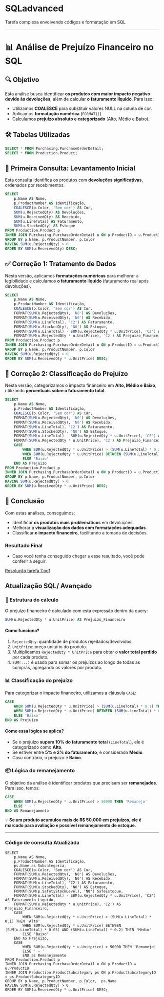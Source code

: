 # SQLadvanced

Tarefa complexa envolvendo códigos e formatação em SQL

---

# 📊 Análise de Prejuízo Financeiro no SQL

## 🔍 Objetivo

Esta análise busca identificar **os produtos com maior impacto negativo devido às devoluções**, além de calcular **o faturamento líquido**. Para isso:
- Utilizamos **COALESCE** para substituir valores NULL na coluna de cor.
- Aplicamos **formatação numérica** (`FORMAT()`).
- Calculamos **prejuízo absoluto e categorizado** (Alto, Médio e Baixo).

## 🛠️ Tabelas Utilizadas

```sql
SELECT * FROM Purchasing.PurchaseOrderDetail;
SELECT * FROM Production.Product;
```

## 📌 Primeira Consulta: Levantamento Inicial
Esta consulta identifica os produtos com **devoluções significativas**, ordenados por recebimentos.

```sql
SELECT 
    p.Name AS Nome,
    p.ProductNumber AS Identificação,
    COALESCE(p.Color, 'Sem cor') AS Cor,
    SUM(u.RejectedQty) AS Devoluções,
    SUM(u.ReceivedQty) AS Recebido,
    SUM(u.LineTotal) AS Faturamento,
    SUM(u.StockedQty) AS Estoque
FROM Production.Product p
INNER JOIN Purchasing.PurchaseOrderDetail u ON p.ProductID = u.ProductID
GROUP BY p.Name, p.ProductNumber, p.Color
HAVING SUM(u.RejectedQty) > 0
ORDER BY SUM(u.ReceivedQty) DESC;
```

## ✅ **Correção 1: Tratamento de Dados**
Nesta versão, aplicamos **formatações numéricas** para melhorar a legibilidade e calculamos **o faturamento líquido** (faturamento real após devoluções).

```sql
SELECT 
    p.Name AS Nome,
    p.ProductNumber AS Identificação,
    COALESCE(p.Color, 'Sem cor') AS Cor,
    FORMAT(SUM(u.RejectedQty), 'N0') AS Devoluções,
    FORMAT(SUM(u.ReceivedQty), 'N0') AS Recebido,
    FORMAT(SUM(u.LineTotal), 'C2') AS Faturamento,
    FORMAT(SUM(u.StockedQty), 'N0') AS Estoque,
    FORMAT(SUM(u.LineTotal) - SUM(u.RejectedQty * u.UnitPrice), 'C2') AS Faturamento_Liquido,
    FORMAT(SUM(u.RejectedQty * u.UnitPrice), 'C2') AS Prejuizo_Financeiro
FROM Production.Product p
INNER JOIN Purchasing.PurchaseOrderDetail u ON p.ProductID = u.ProductID
GROUP BY p.Name, p.ProductNumber, p.Color
HAVING SUM(u.RejectedQty) > 0
ORDER BY SUM(u.ReceivedQty * u.UnitPrice) DESC;
```

## 🔎 **Correção 2: Classificação do Prejuízo**
Nesta versão, categorizamos o impacto financeiro em **Alto, Médio e Baixo**, utilizando **percentuais sobre o faturamento total**.

```sql
SELECT 
    p.Name AS Nome,
    p.ProductNumber AS Identificação,
    COALESCE(p.Color, 'Sem cor') AS Cor,
    FORMAT(SUM(u.RejectedQty), 'N0') AS Devoluções,
    FORMAT(SUM(u.ReceivedQty), 'N0') AS Recebido,
    FORMAT(SUM(u.LineTotal), 'C2') AS Faturamento,
    FORMAT(SUM(u.StockedQty), 'N0') AS Estoque,
    FORMAT(SUM(u.LineTotal) - SUM(u.RejectedQty * u.UnitPrice), 'C2') AS Faturamento_Liquido,
    FORMAT(SUM(u.RejectedQty * u.UnitPrice), 'C2') AS Prejuizo_Financeiro,
    CASE
        WHEN SUM(u.RejectedQty * u.UnitPrice) > (SUM(u.LineTotal) * 0.2) THEN 'Alto'
        WHEN SUM(u.RejectedQty * u.UnitPrice) BETWEEN (SUM(u.LineTotal) * 0.1) AND (SUM(u.LineTotal) * 0.2) THEN 'Médio'
        ELSE 'Baixo'
    END AS Prejuizo
FROM Production.Product p
INNER JOIN Purchasing.PurchaseOrderDetail u ON p.ProductID = u.ProductID
GROUP BY p.Name, p.ProductNumber, p.Color
HAVING SUM(u.RejectedQty) > 0
ORDER BY SUM(u.ReceivedQty * u.UnitPrice) DESC;
```

## 🎯 **Conclusão**

Com estas análises, conseguimos:

- Identificar **os produtos mais problemáticos** em devoluções.
- Melhorar a **visualização dos dados com formatações adequadas**.
- Classificar **o impacto financeiro**, facilitando a tomada de decisões.

### **Resultado Final**
- Caso você tenha conseguido chegar a esse resultado, você pode conferir a seguir:


[Resolução tarefa 7.pdf](https://github.com/user-attachments/files/20447671/Resolucao.tarefa.7.pdf)

## Atualização SQL/ Avançado

### 🔎 Estrutura do cálculo
O prejuízo financeiro é calculado com esta expressão dentro da query:

```sql
SUM(u.RejectedQty * u.UnitPrice) AS Prejuizo_Financeiro
```

#### **Como funciona?**
1. `RejectedQty`: quantidade de produtos rejeitados/devolvidos.
2. `UnitPrice`: preço unitário do produto.
3. Multiplicamos `RejectedQty * UnitPrice` para obter o **valor total perdido** por cada produto.
4. `SUM(...)` é usado para somar os prejuízos ao longo de todas as compras, agregando os valores por produto.

### 📊 Classificação do prejuízo
Para categorizar o impacto financeiro, utilizamos a cláusula `CASE`:

```sql
CASE
    WHEN SUM(u.RejectedQty * u.UnitPrice) > (SUM(u.LineTotal) * 0.1) THEN 'Alto'
    WHEN SUM(u.RejectedQty * u.UnitPrice) BETWEEN (SUM(u.LineTotal) * 0.05) AND (SUM(u.LineTotal) * 0.2) THEN 'Médio'
    ELSE 'Baixo'
END AS Prejuizo
```

#### **Como essa lógica se aplica?**
- Se o prejuízo **supera 10% do faturamento total** (`LineTotal`), ele é categorizado como **Alto**.
- Se estiver entre **5% e 2% do faturamento**, é considerado **Médio**.
- Caso contrário, o prejuízo é **Baixo**.

### 📦 Lógica do remanejamento
O objetivo da análise é identificar produtos que precisam ser **remanejados**. Para isso, temos:

```sql
CASE
    WHEN SUM(u.RejectedQty * u.UnitPrice) > 50000 THEN 'Remanejo'
    ELSE ' - '
END AS Remanejamento
```

💡 **Se um produto acumulou mais de R$ 50.000 em prejuízos, ele é marcado para avaliação e possível remanejamento de estoque**.

---
### Código de consulta Atualizada 
```
SELECT 
    p.Name AS Nome,
    p.ProductNumber AS Identificação,
    ps.Name as Subcategoria,
    COALESCE(p.Color, 'Sem cor') AS Cor,
    FORMAT(SUM(u.RejectedQty), 'N0') AS Devoluções,
    FORMAT(SUM(u.ReceivedQty), 'N0') AS Recebido,
    FORMAT(SUM(u.LineTotal), 'C2') AS Faturamento,
    FORMAT(SUM(u.StockedQty), 'N0') AS Estoque,
    FORMAT(SUM(p.SafetyStockLevel), 'N0') SafeEstoque,
    FORMAT(SUM(u.LineTotal) - SUM(u.RejectedQty * u.UnitPrice), 'C2') AS Faturamento_Liquido,
    FORMAT(SUM(u.RejectedQty * u.UnitPrice), 'C2') AS Prejuizo_Financeiro,
    CASE
        WHEN SUM(u.RejectedQty * u.UnitPrice) > (SUM(u.LineTotal) * 0.1) THEN 'Alto'
        WHEN SUM(u.RejectedQty * u.UnitPrice) BETWEEN (SUM(u.LineTotal) * 0.05) AND (SUM(u.LineTotal) * 0.2) THEN 'Médio'
        ELSE 'Baixo'
    END AS Prejuizo,
    CASE
        WHEN SUM(u.RejectedQty * u.Unitprice) > 50000 THEN 'Remanejo'
        ELSE ' - '
        END as Remanejamento
FROM Production.Product p
INNER JOIN Purchasing.PurchaseOrderDetail u ON p.ProductID = u.ProductID
INNER JOIN Production.ProductSubcategory ps ON p.ProductSubcategoryID = ps.ProductSubcategoryID
GROUP BY p.Name, p.ProductNumber, p.Color,  ps.Name
HAVING SUM(u.RejectedQty) > 0
ORDER BY SUM(u.ReceivedQty * u.UnitPrice) DESC;

```





